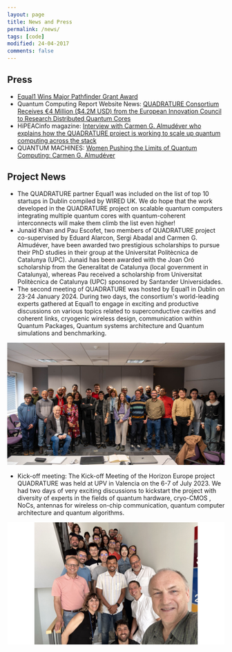 ```yaml
---
layout: page
title: News and Press
permalink: /news/
tags: [code]
modified: 24-04-2017
comments: false
---
```


## Press
+ [Equal1 Wins Major Pathfinder Grant Award](https://www.equal1.com/post/equal1-wins-major-pathfinder-grant-award)
+ Quantum Computing Report Website News: [QUADRATURE Consortium Receives €4 Million ($4.2M USD) from the European Innovation Council to Research Distributed Quantum Cores](https://quantumcomputingreport.com/quadrature-consortium-receives-e4-million-4-2m-usd-from-the-european-innovation-council-to-research-distributed-quantum-cores/)
+ HiPEACinfo magazine: [Interview with Carmen G. Almudéver who explains how the QUADRATURE project is working to scale up quantum computing across the stack](https://www.hipeac.net/news/7037/publication-of-hipeacinfo-70/)
+ QUANTUM MACHINES: [Women Pushing the Limits of Quantum Computing: Carmen G. Almudéver](https://www.quantum-machines.co/blog/women-pushing-the-limits-of-quantum-computing-carmen-almudever/)

## Project News
+ The QUADRATURE partner Equal1 was included on the list of top 10 startups in Dublin compiled by WIRED UK. We do hope that the work developed in the QUADRATURE project on scalable quantum computers integrating multiple quantum cores with quantum-coherent interconnects will make them climb the list even higher! 
+ Junaid Khan and Pau Escofet, two members of QUADRATURE project co-supervised by Eduard Alarcon, Sergi Abadal and Carmen G. Almudéver, have been awarded two prestigious scholarships to pursue their PhD studies in their group at the Universitat Politècnica de Catalunya (UPC). Junaid has been awarded with the Joan Oró scholarship from the Generalitat de Catalunya (local government in Catalunya), whereas Pau received a scholarship from Universitat Politècnica de Catalunya (UPC) sponsored by Santander Universidades.
+ The second meeting of QUADRATURE was hosted by Equal1 in Dublin on 23-24 January 2024. During two days, the consortium's world-leading experts gathered at Equal1 to engage in exciting and productive discussions on various topics related to superconductive cavities and coherent links, cryogenic wireless design, communication within Quantum Packages, Quantum systems architecture and Quantum simulations and benchmarking.

<img src="/images/Quadrature_dublin.jpeg"/>

+ Kick-off meeting: The Kick-off Meeting of the Horizon Europe project QUADRATURE was held at UPV in Valencia on the 6-7 of July 2023. We had two days of very exciting discussions to kickstart the project with diversity of experts in the fields of quantum hardware, cryo-CMOS , NoCs, antennas for wireless on-chip communication, quantum computer architecture and quantum algorithms.

<img src="/images/Kickoff.png"/>


